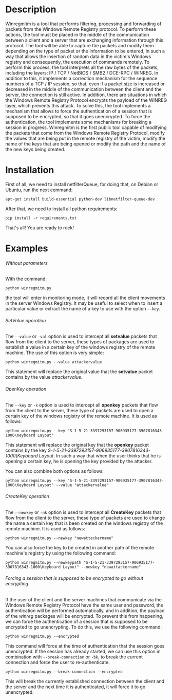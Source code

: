 # Description
Winregmitm is a tool that performs filtering, processing and forwarding of packets from the Windows Remote Registry protocol. To perform these actions, the tool must be placed in the middle of the communication between a client and a server that are exchanging information through this protocol. The tool will be able to capture the packets and modify them depending on the type of packet or the information to be entered, in such a way that allows the insertion of random data in the victim's Windows registry and consequently, the execution of commands remotely. To perform this process, the tool interprets all the raw bytes of the packets, including the layers: IP / TCP / NetBIOS / SMB2 / DCE-RPC / WINREG. In addition to this, it implements a correction mechanism for the sequence numbers of a TCP / IP session, so that, even if a packet size is increased or decreased in the middle of the communication between the client and the server, the connection is still active.
In addition, there are situations in which the Windows Remote Registry Protocol encrypts the payload of the WINREG layer, which prevents this attack. To solve this, the tool implements a mechanism that allows to force the authentication of a session that is supposed to be encrypted, so that it goes unencrypted. To force the authentication, the tool implements some mechanisms for breaking a session in progress.
Winregmitm is the first public tool capable of modifying the packets that come from the Windows Remote Registry Protocol, modify the values that are being put in the remote registry of the victim, modify the name of the keys that are being opened or modify the path and the name of the new keys being created.

# Installation
First of all, we need to install netfilterQueue, for doing that, on Debian or Ubuntu, run the next command:

```apt-get install build-essential python-dev libnetfilter-queue-dev```

After that, we need to install all python requirements:

```pip install -r requirements.txt```

That's all! You are ready to rock!

# Examples

###### Without parameters

With the command:

```python winregmitm.py```

the tool will enter in monitoring mode, it will record all the client movements in the server Windows Registry. It may be useful to select when to insert a particular value or extract the name of a key to use with the option ```--key```.

###### SetValue operation

The ```--value``` or ```-val``` option is used to intercept all **setvalue** packets that flow from the client to the server, these types of packages are used to establish a value in a certain key of the windows registry of the remote machine. The use of this option is very simple:

```python winregmitm.py --value attackervalue```

This statement will replace the original value that the **setvalue** packet contains by the value *attackervalue*.

###### OpenKey operation

The ```--key``` or ```-k``` option is used to intercept all **openkey** packets that flow from the client to the server, these type of packets are used to open a certain key of the windows registry of the remote machine. It is used as follows:

```python winregmitm.py --key "S-1-5-21-3397293157-906935177-3907816343-1000\Keyboard Layout"```

This statement will replace the original key that the **openkey** packet contains by the key *S-1-5-21-3397293157-906935177-3907816343-1000\Keyboard Layout*. In such a way that when the user thinks that he is opening a certain key, he is opening the key provided by the attacker.

You can also combine both options as follows:

```python winregmitm.py --key "S-1-5-21-3397293157-906935177-3907816343-1000\Keyboard Layout" --value "attackervalue"```

###### CreateKey operation

The ```--newkey``` or ```-nk``` option is used to intercept all **CreateKey** packets that flow from the client to the server, these type of packets are used to change the name a certain key that is been created on the windows registry of the remote machine. It is used as follows:

```python winregmitm.py --newkey "newattackername"```

You can also force the key to be created in another path of the remote machine's registry by using the following command:

```python winregmitm.py --newkeypath "S-1-5-21-3397293157-906935177-3907816343-1000\Keyboard Layout" --newkey "newattackername"```

###### Forcing a session that is supposed to be encrypted to go without encrypting

If the user of the client and the server machines that communicate via the Windows Remote Registry Protocol have the same user and password, the authentication will be performed automatically, and in addition, the payload of the *winreg* packages will be encrypted. To prevent this from happening, we can force the authentication of a session that is supposed to be encrypted to go unencrypting. To do this, we use the following command:

```python winregmitm.py --encrypted```

This command will force at the time of authentication that the session goes unencrypted. If the session has already started, we can use this option in combination with ```--break-connection``` or  ```-bk```, to break the current connection and force the user to re-authenticate.

```python winregmitm.py --break-connection --encrypted```

This will break the currently established connection between the client and the server and the next time it is authenticated, it will force it to go unencrypted.
